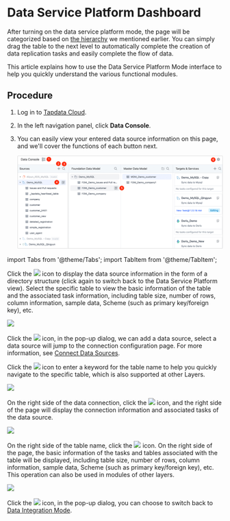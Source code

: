 # Data Service Platform Dashboard

After turning on the data service platform mode, the page will be categorized based on [the hierarchy](enable-daas-mode.md) we mentioned earlier. You can simply drag the table to the next level to automatically complete the creation of data replication tasks and easily complete the flow of data. 

This article explains how to use the Data Service Platform Mode interface to help you quickly understand the various functional modules.

## Procedure

1. Log in to [Tapdata Cloud](https://cloud.tapdata.net/console/v3/).

2. In the left navigation panel, click **Data Console**.

3. You can easily view your entered data source information on this page, and we'll cover the functions of each button next.

   ![Data Integration Mode Interface](../../../images/daas_dashboard.png)

import Tabs from '@theme/Tabs';
import TabItem from '@theme/TabItem';

<Tabs className="unique-tabs">
    <TabItem value="5" label="① Switch View Model" default>

   <p>Click the <img src='/img/switch_icon.png'></img> icon to display the data source information in the form of a directory structure (click again to switch back to the Data Service Platform view). Select the specific table to view the basic information of the table and the associated task information, including table size, number of rows, column information, sample data, Scheme (such as primary key/foreign key), etc. </p>
   <img src='/img/data_category_view_en.png'></img>
   <p></p>
   </TabItem>
    <TabItem value="1" label="② Add Data Sources">
    <p>Click the <img src='/img/add_icon.png'></img> icon, in the pop-up dialog, we can add a data source, select a data source will jump to the connection configuration page. For more information, see <a href="../../connect-database/">Connect Data Sources</a>. </p>
   </TabItem>
   <TabItem value="2" label="③ Search Tables">

   <p>Click the <img src='/img/search_icon.png'></img> icon to enter a keyword for the table name to help you quickly navigate to the specific table, which is also supported at other Layers. </p>
   <img src='/img/daas_search_table_en.png'></img>
   </TabItem>
   <TabItem value="3" label="④ Data Source Details">

   <p>On the right side of the data connection, click the <img src='/img/detail_icon.png'></img> icon, and the right side of the page will display the connection information and associated tasks of the data source. </p>
   <img src='/img/data_source_detail_en.png'></img>
   </TabItem>
   <TabItem value="4" label="⑤ Table Details">

   <p>On the right side of the table name, click the <img src='/img/detail_icon.png'></img> icon. On the right side of the page, the basic information of the tasks and tables associated with the table will be displayed, including table size, number of rows, column information, sample data, Scheme (such as primary key/foreign key), etc. This operation can also be used in modules of other layers. </p>
   <img src='/img/cache_table_detail_en.png'></img>
   </TabItem>
   <TabItem value="6" label="⑥ Switch Model">

   <p>Click the <img src='/img/setting_icon.png'></img> icon, in the pop-up dialog, you can choose to switch back to <a href="../etl-mode/">Data Integration Mode</a>. </p>
</TabItem>
</Tabs>